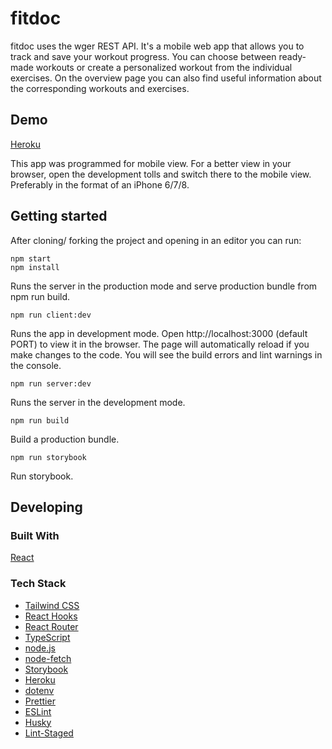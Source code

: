 # fitdoc

fitdoc uses the wger REST API. It's a mobile web app that allows you to track and save your workout progress. You can choose between ready-made workouts or create a personalized workout from the individual exercises. On the overview page you can also find useful information about the corresponding workouts and exercises.

## Demo

[Heroku](https://fitdoc-app.herokuapp.com/)

This app was programmed for mobile view. For a better view in your browser, open the development tolls and switch there to the mobile view. Preferably in the format of an iPhone 6/7/8.

## Getting started

After cloning/ forking the project and opening in an editor you can run:

```shell
npm start
npm install
```
Runs the server in the production mode and serve production bundle from npm run build.

```shell
npm run client:dev
```
Runs the app in development mode. Open http://localhost:3000 (default PORT) to view it in the browser. The page will automatically reload if you make changes to the code. You will see the build errors and lint warnings in the console.

```shell
npm run server:dev
```
Runs the server in the development mode.

```shell
npm run build
```
Build a production bundle.

```shell
npm run storybook
```
Run storybook.

## Developing

### Built With

[React](https://reactjs.org/)

### Tech Stack

- [Tailwind CSS](https://tailwindcss.com/)
- [React Hooks](https://reactjs.org/docs/hooks-intro.html)
- [React Router](https://reactjs.org/)
- [TypeScript](https://www.typescriptlang.org/)
- [node.js](https://nodejs.org/en/)
- [node-fetch](https://github.com/node-fetch/node-fetch)
- [Storybook](https://storybook.js.org/)
- [Heroku](https://dashboard.heroku.com/apps)
- [dotenv](https://github.com/motdotla/dotenv)
- [Prettier](https://prettier.io/)
- [ESLint](https://eslint.org/)
- [Husky](https://github.com/typicode/husky)
- [Lint-Staged](https://github.com/okonet/lint-staged)
